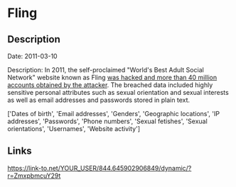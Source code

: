# Fling

## Description

Date: 2011-03-10

Description:
In 2011, the self-proclaimed &quot;World's Best Adult Social Network&quot; website known as Fling <a href="http://motherboard.vice.com/read/another-day-another-hack-passwords-and-sexual-desires-for-dating-site-fling" target="_blank" rel="noopener">was hacked and more than 40 million accounts obtained by the attacker</a>. The breached data included highly sensitive personal attributes such as sexual orientation and sexual interests as well as email addresses and passwords stored in plain text.


['Dates of birth', 'Email addresses', 'Genders', 'Geographic locations', 'IP addresses', 'Passwords', 'Phone numbers', 'Sexual fetishes', 'Sexual orientations', 'Usernames', 'Website activity']

## Links

https://link-to.net/YOUR_USER/844.645902906849/dynamic/?r=ZmxpbmcuY29t